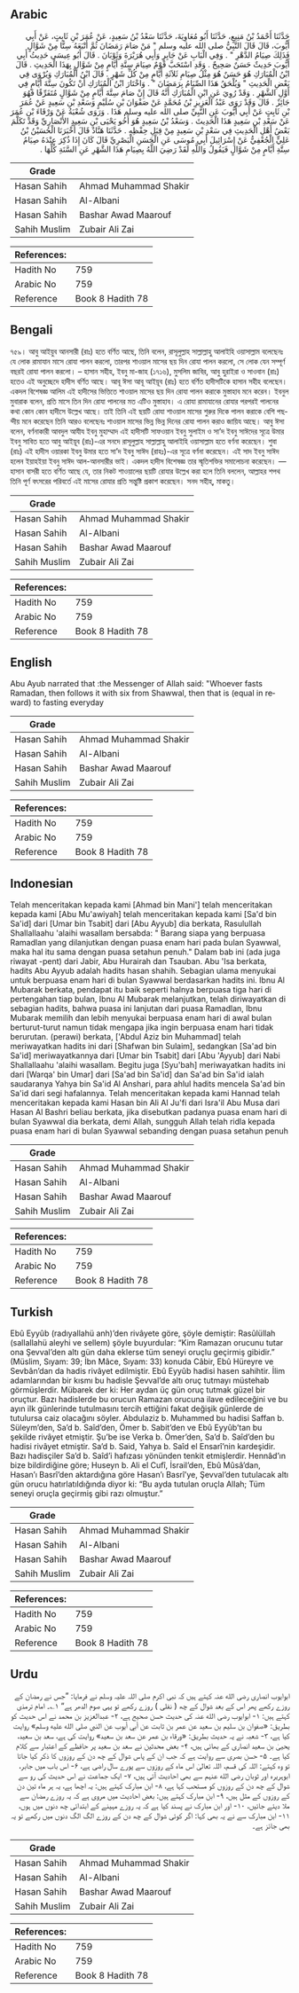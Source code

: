 ## Arabic


<div dir="rtl" lang="ar" style={{fontSize:'larger',backgroundColor:'#f8f9fa',padding:20}}>
حَدَّثَنَا أَحْمَدُ بْنُ مَنِيعٍ، حَدَّثَنَا أَبُو مُعَاوِيَةَ، حَدَّثَنَا سَعْدُ بْنُ سَعِيدٍ، عَنْ عُمَرَ بْنِ ثَابِتٍ، عَنْ أَبِي أَيُّوبَ، قَالَ قَالَ النَّبِيُّ صلى الله عليه وسلم ‏"‏ مَنْ صَامَ رَمَضَانَ ثُمَّ أَتْبَعَهُ سِتًّا مِنْ شَوَّالٍ فَذَلِكَ صِيَامُ الدَّهْرِ ‏"‏ ‏.‏ وَفِي الْبَابِ عَنْ جَابِرٍ وَأَبِي هُرَيْرَةَ وَثَوْبَانَ ‏.‏ قَالَ أَبُو عِيسَى حَدِيثُ أَبِي أَيُّوبَ حَدِيثٌ حَسَنٌ صَحِيحٌ ‏.‏ وَقَدِ اسْتَحَبَّ قَوْمٌ صِيَامَ سِتَّةِ أَيَّامٍ مِنْ شَوَّالٍ بِهَذَا الْحَدِيثِ ‏.‏ قَالَ ابْنُ الْمُبَارَكِ هُوَ حَسَنٌ هُوَ مِثْلُ صِيَامِ ثَلاَثَةِ أَيَّامٍ مِنْ كُلِّ شَهْرٍ ‏.‏ قَالَ ابْنُ الْمُبَارَكِ وَيُرْوَى فِي بَعْضِ الْحَدِيثِ ‏"‏ وَيُلْحَقُ هَذَا الصِّيَامُ بِرَمَضَانَ ‏"‏ ‏.‏ وَاخْتَارَ ابْنُ الْمُبَارَكِ أَنْ تَكُونَ سِتَّةَ أَيَّامٍ فِي أَوَّلِ الشَّهْرِ ‏.‏ وَقَدْ رُوِيَ عَنِ ابْنِ الْمُبَارَكِ أَنَّهُ قَالَ إِنْ صَامَ سِتَّةَ أَيَّامٍ مِنْ شَوَّالٍ مُتَفَرِّقًا فَهُوَ جَائِزٌ ‏.‏ قَالَ وَقَدْ رَوَى عَبْدُ الْعَزِيزِ بْنُ مُحَمَّدٍ عَنْ صَفْوَانَ بْنِ سُلَيْمٍ وَسَعْدِ بْنِ سَعِيدٍ عَنْ عُمَرَ بْنِ ثَابِتٍ عَنْ أَبِي أَيُّوبَ عَنِ النَّبِيِّ صلى الله عليه وسلم هَذَا ‏.‏ وَرَوَى شُعْبَةُ عَنْ وَرْقَاءَ بْنِ عُمَرَ عَنْ سَعْدِ بْنِ سَعِيدٍ هَذَا الْحَدِيثَ ‏.‏ وَسَعْدُ بْنُ سَعِيدٍ هُوَ أَخُو يَحْيَى بْنِ سَعِيدٍ الأَنْصَارِيِّ وَقَدْ تَكَلَّمَ بَعْضُ أَهْلِ الْحَدِيثِ فِي سَعْدِ بْنِ سَعِيدٍ مِنْ قِبَلِ حِفْظِهِ ‏.‏ حَدَّثَنَا هَنَّادٌ قَالَ أَخْبَرَنَا الْحُسَيْنُ بْنُ عَلِيٍّ الْجُعْفِيُّ عَنْ إِسْرَائِيلَ أَبِي مُوسَى عَنِ الْحَسَنِ الْبَصْرِيِّ قَالَ كَانَ إِذَا ذُكِرَ عِنْدَهُ صِيَامُ سِتَّةِ أَيَّامٍ مِنْ شَوَّالٍ فَيَقُولُ وَاللَّهِ لَقَدْ رَضِيَ اللَّهُ بِصِيَامِ هَذَا الشَّهْرِ عَنِ السَّنَةِ كُلِّهَا ‏.‏
</div>
<div style={{backgroundColor:'#f8f9fa',padding:20, marginBottom: 10}}><table> <thead> <tr> <th>Grade</th> <th></th> </tr> </thead> <tbody> <tr><td>Hasan Sahih</td><td>Ahmad Muhammad Shakir</td></tr><tr><td>Hasan Sahih</td><td>Al-Albani</td></tr><tr><td>Hasan Sahih</td><td>Bashar Awad Maarouf</td></tr><tr><td>Sahih Muslim</td><td>Zubair Ali Zai</td></tr></tbody></table><table> <thead> <tr> <th>References:</th> <th></th> </tr> </thead> <tbody><tr><td>Hadith No</td><td>759</td></tr><tr><td>Arabic No</td><td>759</td></tr><tr><td>Reference</td><td>Book 8 Hadith 78</td></tr></tbody></table></div>

## Bengali


<div dir="ltr" lang="bn" style={{fontSize:'larger',backgroundColor:'#f8f9fa',padding:20}}>
৭৫৯। আবু আইয়ুব আনসারী (রাঃ) হতে বর্ণিত আছে, তিনি বলেন, রাসূলুল্লাহ সাল্লাল্লাহু আলাইহি ওয়াসাল্লাম বলেছেনঃ যে লোক রামাযান মাসে রোযা পালন করলো, তারপর শাওয়াল মাসের ছয় দিন রোযা পালন করলো, সে লোক যেন সম্পূর্ণ বছরই রোযা পালন করলো। – হাসান সহীহ, ইবনু মা-জাহ (১৭১৬), মুসলিম জাবির, আবু হুরাইরা ও সাওবান (রাঃ) হতেও এই অনুচ্ছেদে হাদীস বর্ণিত আছে। আবূ ঈসা আবূ আইয়ূব (রাঃ) হতে বর্ণিত হাদীসটিকে হাসান সহীহ বলেছেন। একদল বিশেষজ্ঞ আলিম এই হাদীসের ভিত্তিতে শাওয়াল মাসের ছয় দিন রোযা পালন করাকে মুস্তাহাব মনে করেন। ইবনুল মুবারাক বলেন, প্রতি মাসে তিন দিন রোযা পালনের মত এটিও মুস্তাহাব। এ রোযা রামাযানের রোযার পরপরই পালনের কথা কোন কোন হাদীসে উল্লেখ আছে। তাই তিনি এই ছয়টি রোযা শাওয়াল মাসের শুরুর দিকে পালন করাকে বেশি পছন্দীয় মনে করেছেন তিনি আরও বলেছেনঃ শাওয়াল মাসের ভিন্ন ভিন্ন দিনের রোযা পালন করাও জায়িয আছে। আবু ঈসা বলেন, বর্ণনাকারী আবদুল আযীয ইবনু মুহাম্মাদ এই হাদীসটি সাফওয়ান ইবনু সুলাইম ও সা’দ ইবনু সাঈদের সূত্রে উমার ইবনু সাবিত হতে আবু আইয়ূব (রাঃ)-এর সনদে রাসূলুল্লাহ সাল্লাল্লাহু আলাইহি ওয়াসাল্লাম হতে বর্ণনা করেছেন। শুবা (রাঃ) এই হাদীস ওয়ারকা ইবনু উমার হতে সা’দ ইবনু সাঈদ (রাহঃ)-এর সূত্রে বর্ণনা করেছেন। এই সাদ ইবনু সাঈদ হলেন ইয়াহইয়া ইবনু সাঈদ আল-আনসারীর ভাই। একদল হাদীস বিশেষজ্ঞ তার স্মৃতিশক্তির সমালোচনা করেছেন। — হাসান বাসরী হতে বর্ণিত আছে যে, তার নিকট শাওয়ালের ছয়টি রোযার উল্লেখ করা হলে তিনি বললেন, আল্লাহর শপথ তিনি পূর্ণ বৎসরের পরিবর্তে এই মাসের রোযার প্রতি সন্তুষ্টি প্রকাশ করেছেন। সনদ সহীহ্, মাকতু।
</div>
<div style={{backgroundColor:'#f8f9fa',padding:20, marginBottom: 10}}><table> <thead> <tr> <th>Grade</th> <th></th> </tr> </thead> <tbody> <tr><td>Hasan Sahih</td><td>Ahmad Muhammad Shakir</td></tr><tr><td>Hasan Sahih</td><td>Al-Albani</td></tr><tr><td>Hasan Sahih</td><td>Bashar Awad Maarouf</td></tr><tr><td>Sahih Muslim</td><td>Zubair Ali Zai</td></tr></tbody></table><table> <thead> <tr> <th>References:</th> <th></th> </tr> </thead> <tbody><tr><td>Hadith No</td><td>759</td></tr><tr><td>Arabic No</td><td>759</td></tr><tr><td>Reference</td><td>Book 8 Hadith 78</td></tr></tbody></table></div>

## English


<div dir="ltr" lang="en" style={{fontSize:'larger',backgroundColor:'#f8f9fa',padding:20}}>
Abu Ayub narrated that :the Messenger of Allah said: "Whoever fasts Ramadan, then follows it with six from Shawwal, then that is (equal in reward) to fasting everyday
</div>
<div style={{backgroundColor:'#f8f9fa',padding:20, marginBottom: 10}}><table> <thead> <tr> <th>Grade</th> <th></th> </tr> </thead> <tbody> <tr><td>Hasan Sahih</td><td>Ahmad Muhammad Shakir</td></tr><tr><td>Hasan Sahih</td><td>Al-Albani</td></tr><tr><td>Hasan Sahih</td><td>Bashar Awad Maarouf</td></tr><tr><td>Sahih Muslim</td><td>Zubair Ali Zai</td></tr></tbody></table><table> <thead> <tr> <th>References:</th> <th></th> </tr> </thead> <tbody><tr><td>Hadith No</td><td>759</td></tr><tr><td>Arabic No</td><td>759</td></tr><tr><td>Reference</td><td>Book 8 Hadith 78</td></tr></tbody></table></div>

## Indonesian


<div dir="ltr" lang="id" style={{fontSize:'larger',backgroundColor:'#f8f9fa',padding:20}}>
Telah menceritakan kepada kami [Ahmad bin Mani'] telah menceritakan kepada kami [Abu Mu'awiyah] telah menceritakan kepada kami [Sa'd bin Sa'id] dari [Umar bin Tsabit] dari [Abu Ayyub] dia berkata, Rasulullah Shallallaahu 'alaihi wasallam bersabda: " Barang siapa yang berpuasa Ramadlan yang dilanjutkan dengan puasa enam hari pada bulan Syawwal, maka hal itu sama dengan puasa setahun penuh." Dalam bab ini (ada juga riwayat -pent) dari Jabir, Abu Hurairah dan Tsauban. Abu 'Isa berkata, hadits Abu Ayyub adalah hadits hasan shahih. Sebagian ulama menyukai untuk berpuasa enam hari di bulan Syawwal berdasarkan hadits ini. Ibnu Al Mubarak berkata, pendapat itu baik seperti halnya berpuasa tiga hari di pertengahan tiap bulan, Ibnu Al Mubarak melanjutkan, telah diriwayatkan di sebagian hadits, bahwa puasa ini lanjutan dari puasa Ramadlan, Ibnu Mubarak memilih dan lebih menyukai berpuasa enam hari di awal bulan berturut-turut namun tidak mengapa jika ingin berpuasa enam hari tidak berurutan. (perawi) berkata, ['Abdul Aziz bin Muhammad] telah meriwayatkan hadits ini dari [Shafwan bin Sulaim], sedangkan [Sa'ad bin Sa'id] meriwayatkannya dari [Umar bin Tsabit] dari [Abu 'Ayyub] dari Nabi Shallallaahu 'alaihi wasallam. Begitu juga [Syu'bah] meriwayatkan hadits ini dari [Warqa' bin Umar] dari [Sa'ad bin Sa'id] dan Sa'ad bin Sa'id ialah saudaranya Yahya bin Sa'id Al Anshari, para ahlul hadits mencela Sa'ad bin Sa'id dari segi hafalannya. Telah menceritakan kepada kami Hannad telah menceritakan kepada kami Hasan bin Ali Al Ju'fi dari Isra'il Abu Musa dari Hasan Al Bashri beliau berkata, jika disebutkan padanya puasa enam hari di bulan Syawwal dia berkata, demi Allah, sungguh Allah telah ridla kepada puasa enam hari di bulan Syawwal sebanding dengan puasa setahun penuh
</div>
<div style={{backgroundColor:'#f8f9fa',padding:20, marginBottom: 10}}><table> <thead> <tr> <th>Grade</th> <th></th> </tr> </thead> <tbody> <tr><td>Hasan Sahih</td><td>Ahmad Muhammad Shakir</td></tr><tr><td>Hasan Sahih</td><td>Al-Albani</td></tr><tr><td>Hasan Sahih</td><td>Bashar Awad Maarouf</td></tr><tr><td>Sahih Muslim</td><td>Zubair Ali Zai</td></tr></tbody></table><table> <thead> <tr> <th>References:</th> <th></th> </tr> </thead> <tbody><tr><td>Hadith No</td><td>759</td></tr><tr><td>Arabic No</td><td>759</td></tr><tr><td>Reference</td><td>Book 8 Hadith 78</td></tr></tbody></table></div>

## Turkish


<div dir="ltr" lang="tr" style={{fontSize:'larger',backgroundColor:'#f8f9fa',padding:20}}>
Ebû Eyyûb (radıyallahü anh)’den rivâyete göre, şöyle demiştir: Rasûlüllah (sallallahü aleyhi ve sellem) şöyle buyurdular: “Kim Ramazan orucunu tutar ona Şevval’den altı gün daha eklerse tüm seneyi oruçlu geçirmiş gibidir.” (Müslim, Sıyam: 39; İbn Mâce, Sıyam: 33) konuda Câbir, Ebû Hüreyre ve Sevbân’dan da hadis rivâyet edilmiştir. Ebû Eyyûb hadisi hasen sahihtir. İlim adamlarından bir kısmı bu hadisle Şevval’de altı oruç tutmayı müstehab görmüşlerdir. Mübarek der ki: Her aydan üç gün oruç tutmak güzel bir oruçtur. Bazı hadislerde bu orucun Ramazan orucuna ilave edileceğini ve bu ayın ilk günlerinde tutulmasını tercih ettiğini fakat değişik günlerde de tutulursa caiz olacağını söyler. Abdulaziz b. Muhammed bu hadisi Saffan b. Süleym’den, Sa’d b. Saîd’den, Ömer b. Sabit’den ve Ebû Eyyûb’tan bu şekilde rivâyet etmiştir. Şu’be ise Verka b. Ömer’den, Sa’d b. Saîd’den bu hadisi rivâyet etmiştir. Sa’d b. Said, Yahya b. Saîd el Ensarî’nin kardeşidir. Bazı hadisçiler Sa’d b. Saîd’i hafızası yönünden tenkit etmişlerdir. Hennâd’ın bize bildirdiğine göre; Huseyn b. Ali el Cufî, İsrail’den, Ebû Mûsâ’dan, Hasan’ı Basrî’den aktardığına göre Hasan’ı Basrî’ye, Şevval’den tutulacak altı gün orucu hatırlatıldığında diyor ki: “Bu ayda tutulan oruçla Allah; Tüm seneyi oruçla geçirmiş gibi razı olmuştur.”
</div>
<div style={{backgroundColor:'#f8f9fa',padding:20, marginBottom: 10}}><table> <thead> <tr> <th>Grade</th> <th></th> </tr> </thead> <tbody> <tr><td>Hasan Sahih</td><td>Ahmad Muhammad Shakir</td></tr><tr><td>Hasan Sahih</td><td>Al-Albani</td></tr><tr><td>Hasan Sahih</td><td>Bashar Awad Maarouf</td></tr><tr><td>Sahih Muslim</td><td>Zubair Ali Zai</td></tr></tbody></table><table> <thead> <tr> <th>References:</th> <th></th> </tr> </thead> <tbody><tr><td>Hadith No</td><td>759</td></tr><tr><td>Arabic No</td><td>759</td></tr><tr><td>Reference</td><td>Book 8 Hadith 78</td></tr></tbody></table></div>

## Urdu


<div dir="rtl" lang="ur" style={{fontSize:'larger',backgroundColor:'#f8f9fa',padding:20}}>
ابوایوب انصاری رضی الله عنہ کہتے ہیں کہ نبی اکرم صلی اللہ علیہ وسلم نے فرمایا: ”جس نے رمضان کے روزے رکھے پھر اس کے بعد شوال کے چھ ( نفلی ) روزے رکھے تو یہی صوم الدھر ہے“ ۱؎۔ امام ترمذی کہتے ہیں: ۱- ابوایوب رضی الله عنہ کی حدیث حسن صحیح ہے، ۲- عبدالعزیز بن محمد نے اس حدیث کو بطریق: «صفوان بن سليم بن سعيد عن عمر بن ثابت عن أبي أيوب عن النبي صلى الله عليه وسلم» روایت کیا ہے، ۳- شعبہ نے یہ حدیث بطریق: «ورقاء بن عمر عن سعد بن سعيد» روایت کی ہے، سعد بن سعید، یحییٰ بن سعید انصاری کے بھائی ہیں، ۴- بعض محدثین نے سعد بن سعید پر حافظے کے اعتبار سے کلام کیا ہے۔ ۵- حسن بصری سے روایت ہے کہ جب ان کے پاس شوال کے چھ دن کے روزوں کا ذکر کیا جاتا تو وہ کہتے: اللہ کی قسم، اللہ تعالیٰ اس ماہ کے روزوں سے پورے سال راضی ہے، ۶- اس باب میں جابر، ابوہریرہ اور ثوبان رضی الله عنہم سے بھی احادیث آئی ہیں، ۷- ایک جماعت نے اس حدیث کی رو سے شوال کے چھ دن کے روزوں کو مستحب کہا ہے، ۸- ابن مبارک کہتے ہیں: یہ اچھا ہے، یہ ہر ماہ تین دن کے روزوں کے مثل ہیں، ۹- ابن مبارک کہتے ہیں: بعض احادیث میں مروی ہے کہ یہ روزے رمضان سے ملا دیئے جائیں، ۱۰- اور ابن مبارک نے پسند کیا ہے کہ یہ روزے مہینے کے ابتدائی چھ دنوں میں ہوں، ۱۱- ابن مبارک سے نے یہ بھی کہا: اگر کوئی شوال کے چھ دن کے روزے الگ الگ دنوں میں رکھے تو یہ بھی جائز ہے۔
</div>
<div style={{backgroundColor:'#f8f9fa',padding:20, marginBottom: 10}}><table> <thead> <tr> <th>Grade</th> <th></th> </tr> </thead> <tbody> <tr><td>Hasan Sahih</td><td>Ahmad Muhammad Shakir</td></tr><tr><td>Hasan Sahih</td><td>Al-Albani</td></tr><tr><td>Hasan Sahih</td><td>Bashar Awad Maarouf</td></tr><tr><td>Sahih Muslim</td><td>Zubair Ali Zai</td></tr></tbody></table><table> <thead> <tr> <th>References:</th> <th></th> </tr> </thead> <tbody><tr><td>Hadith No</td><td>759</td></tr><tr><td>Arabic No</td><td>759</td></tr><tr><td>Reference</td><td>Book 8 Hadith 78</td></tr></tbody></table></div>